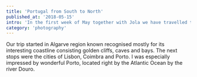 ```yaml
---
title: 'Portugal from South to North'
published_at: '2018-05-15'
intro: 'In the first week of May together with Jola we have travelled to Portugal. The trip gave us an opportunity to visit a new country and visit some friends studying in Lisbon and Coimbra. Such a short trip let us only touch the surface of this gorgeous country, but even this made me think that it is one of the most beautiful places I have ever seen.'
category: 'photography'
---
```


Our trip started in Algarve region known recognised mostly for its interesting coastline consisting golden cliffs, caves and bays. The next stops were the cities of Lisbon, Coimbra and Porto. I was especially impressed by wonderful Porto, located right by the Atlantic Ocean by the river Douro.

<photo-lazy src="/stories/portugalia/92.jpg" padding-bottom="66.666"></photo-lazy>

<photo-lazy src="/stories/portugalia/93.jpg" padding-bottom="150"></photo-lazy>

<photo-lazy src="/stories/portugalia/94.jpg" padding-bottom="150"></photo-lazy>

<photo-lazy src="/stories/portugalia/95.jpg" padding-bottom="150"></photo-lazy>

<photo-lazy src="/stories/portugalia/96.jpg" padding-bottom="66.666"></photo-lazy>

<photo-lazy src="/stories/portugalia/97.jpg" padding-bottom="66.666"></photo-lazy>

<photo-lazy src="/stories/portugalia/98.jpg" padding-bottom="66.666"></photo-lazy>

<photo-lazy src="/stories/portugalia/99.jpg" padding-bottom="66.666"></photo-lazy>

<photo-lazy src="/stories/portugalia/100.jpg" padding-bottom="66.666"></photo-lazy>

<photo-lazy src="/stories/portugalia/101.jpg" padding-bottom="66.666"></photo-lazy>

<photo-lazy src="/stories/portugalia/102.jpg" padding-bottom="66.666"></photo-lazy>

<photo-lazy src="/stories/portugalia/103.jpg" padding-bottom="66.666"></photo-lazy>

<photo-lazy src="/stories/portugalia/104.jpg" padding-bottom="66.666"></photo-lazy>

<photo-lazy src="/stories/portugalia/106.jpg" padding-bottom="66.666"></photo-lazy>

<photo-lazy src="/stories/portugalia/107.jpg" padding-bottom="56.25"></photo-lazy>

<photo-lazy src="/stories/portugalia/108.jpg" padding-bottom="150"></photo-lazy>

<photo-lazy src="/stories/portugalia/109.jpg" padding-bottom="150"></photo-lazy>

<photo-lazy src="/stories/portugalia/110.jpg" padding-bottom="150"></photo-lazy>

<photo-lazy src="/stories/portugalia/111.jpg" padding-bottom="66.666"></photo-lazy>

<photo-lazy src="/stories/portugalia/112.jpg" padding-bottom="66.666"></photo-lazy>

<photo-lazy src="/stories/portugalia/113.jpg" padding-bottom="66.666"></photo-lazy>

<photo-lazy src="/stories/portugalia/114.jpg" padding-bottom="66.666"></photo-lazy>

<photo-lazy src="/stories/portugalia/115.jpg" padding-bottom="66.666"></photo-lazy>

